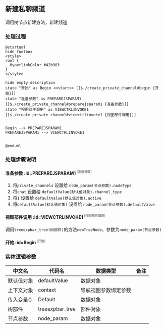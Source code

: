 ## 新建私聊频道 <!-- {docsify-ignore-all} -->

   调用树节点新建方法，新建频道

### 处理过程

```plantuml
@startuml
hide footbox
<style>
root {
  HyperlinkColor #42b983
}
</style>

hide empty description
state "开始" as Begin <<start>> [[$./create_private_channel#begin {开始}]]
state "准备参数" as PREPAREJSPARAM1  [[$./create_private_channel#preparejsparam1 {准备参数}]]
state "视图部件调用" as VIEWCTRLINVOKE1  [[$./create_private_channel#viewctrlinvoke1 {视图部件调用}]]


Begin --> PREPAREJSPARAM1
PREPAREJSPARAM1 --> VIEWCTRLINVOKE1


@enduml
```


### 处理步骤说明

#### 准备参数 :id=PREPAREJSPARAM1<sup class="footnote-symbol"> <font color=gray size=1>[准备参数]</font></sup>



1. 将`private_channels` 设置给  `node_param(节点参数).nodeType`
2. 将`chat` 设置给  `defaultValue(默认值对象).channel_type`
3. 将`1` 设置给  `defaultValue(默认值对象).active`
4. 将`defaultValue(默认值对象)` 设置给  `node_param(节点参数).defaultValue`

#### 视图部件调用 :id=VIEWCTRLINVOKE1<sup class="footnote-symbol"> <font color=gray size=1>[视图部件调用]</font></sup>



调用`treeexpbar_tree(树部件)`的方法`newTreeNode`，参数为`node_param(节点参数)`
#### 开始 :id=Begin<sup class="footnote-symbol"> <font color=gray size=1>[开始]</font></sup>






### 实体逻辑参数

|    中文名   |    代码名    |  数据类型      |备注 |
| --------| --------| --------  | --------   |
|默认值对象|defaultValue|数据对象||
|上下文对象|context|导航视图参数绑定参数||
|传入变量(<i class="fa fa-check"/></i>)|Default|数据对象||
|树部件|treeexpbar_tree|部件对象||
|节点参数|node_param|数据对象||
